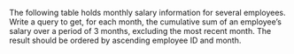 The following table holds monthly salary information for several employees. Write a query to get, for each month, the cumulative sum of an employee’s salary over a period of 3 months, excluding the most recent month. The result should be ordered by ascending employee ID and month.